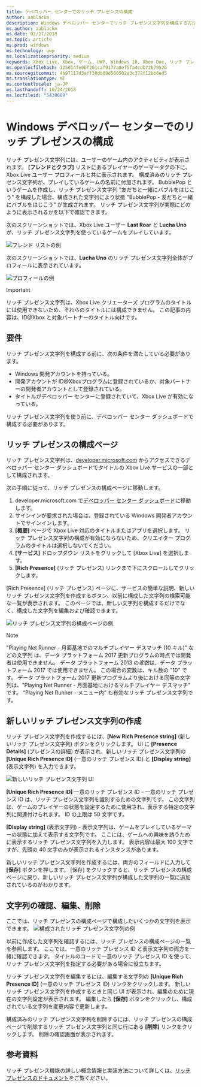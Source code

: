 ```yaml
---
title: デベロッパー センターでのリッチ プレゼンスの構成
author: aablackm
description: Windows デベロッパー センターでリッチ プレゼンス文字列を構成する方法について説明します。
ms.author: aablackm
ms.date: 02/27/2018
ms.topic: article
ms.prod: windows
ms.technology: uwp
ms.localizationpriority: medium
keywords: Xbox Live, Xbox, ゲーム, UWP, Windows 10, Xbox One, リッチ プレゼンス文字列, Windows デベロッパー センター
ms.openlocfilehash: 125d14fe0bf261caf9177a8ef5fa4cdb72b7952b
ms.sourcegitcommit: 4b97117d3aff38db89d560502a3c372f12bb6ed5
ms.translationtype: MT
ms.contentlocale: ja-JP
ms.lasthandoff: 10/24/2018
ms.locfileid: "5439609"
---
```

# <a name="configure-rich-presence-on-windows-dev-center"></a>Windows デベロッパー センターでのリッチ プレゼンスの構成

リッチ プレゼンス文字列には、ユーザーのゲーム内のアクティビティが表示されます。 **[フレンドとクラブ]** リストにあるプレイヤーのゲーマータグの下に、Xbox Live ユーザー プロフィールと共に表示されます。 構成済みのリッチ プレゼンス文字列が、プレイしているゲームの名前に付加されます。 BubblePop というゲームを作成し、リッチ プレゼンス文字列 "友だちと一緒にバブルをはじこう" を構成した場合、構成された文字列により状態 "BubblePop - 友だちと一緒にバブルをはじこう" が生成されます。 リッチ プレゼンス文字列が実際にどのように表示されるかを以下で確認できます。

次のスクリーンショットでは、Xbox Live ユーザー **Last Roar** と **Lucha Uno** が、リッチ プレゼンス文字列を使っているゲームをプレイしています。

![フレンド リストの例](../../images/rich_presence/RichPresence_FriendsList_Screen.jpg)

次のスクリーンショットでは、**Lucha Uno** のリッチ プレゼンス文字列全体がプロフィールに表示されています。

![プロフィールの例](../../images/rich_presence/RichPresence_Config_ProfileScreen.jpg)

> [!IMPORTANT]
> リッチ プレゼンス文字列は、Xbox Live クリエーターズ プログラムのタイトルには使用できないため、それらのタイトルには構成できません。 この記事の内容は、ID@Xbox と対象パートナーのタイトル向けです。

## <a name="requirements"></a>要件

リッチ プレゼンス文字列を構成する前に、次の条件を満たしている必要があります。

- Windows 開発アカウントを持っている。
- 開発アカウントが ID@Xboxプログラムに登録されているか、対象パートナーの開発者アカウントとして登録されている。
- タイトルがデベロッパー センターに登録されていて、Xbox Live が有効になっている。

リッチ プレゼンス文字列を使う前に、デベロッパー センター ダッシュボードで構成する必要があります。

## <a name="rich-presence-configuration-page"></a>リッチ プレゼンスの構成ページ

リッチ プレゼンス文字列は、[developer.microsoft.com](https://developer.microsoft.com/windows) からアクセスできるデベロッパー センター ダッシュボードでタイトルの Xbox Live サービスの一部として構成されます。

次の手順に従って、リッチ プレゼンスの構成ページに移動します。

1. developer.microsoft.com で[デベロッパー センター ダッシュボード](https://developer.microsoft.com/windows)に移動します。
2. サインインが要求された場合は、登録されている Windows 開発者アカウントでサインインします。
3. **[概要]** ページで Xbox Live 対応のタイトルまたはアプリを選択します。 リッチ プレゼンス文字列の構成が有効にならないため、クリエイター プログラムのタイトルは選択しないでください。
4. **[サービス]** ドロップダウン リストをクリックして [Xbox Live] を選択します。
5. **[Rich Presence]** (リッチ プレゼンス) リンクまで下にスクロールしてクリックします。

[Rich Presence] (リッチ プレゼンス) ページに、サービスの簡単な説明、新しいリッチ プレゼンス文字列を作成するボタン、以前に構成した文字列の検索可能な一覧が表示されます。 このページでは、新しい文字列を構成するだけでなく、構成した文字列を編集および確認できます。

![リッチ プレゼンス文字列の構成ページの例](../../images/rich_presence/RichPresence_ConfigPage_New.JPG)

> [!NOTE]
> "Playing Net Runner - 月面基地でのマルチプレイヤー デスマッチ (10 キル)" などの文字列 は、データ プラットフォーム 2017 更新プログラムの時点では開発者は使用できません。 データ プラットフォーム 2013 の*変数*は、データ プラットフォーム 2017 では使用できません。 この場合の変数は、キル数の "10" です。 データ プラットフォーム 2017 更新プログラムより後における同等の文字列は、"Playing Net Runner - 月面基地におけるマルチプレイヤー デスマッチ" です。 “Playing Net Runner - メニュー内” も有効なリッチ プレゼンス文字列です。

## <a name="create-a-new-rich-presence-string"></a>新しいリッチ プレゼンス文字列の作成

リッチ プレゼンス文字列を作成するには、**[New Rich Presence string]** (新しいリッチ プレゼンス文字列) ボタンをクリックします。 UI に **[Presence Details]** (プレゼンスの詳細) が表示され、新しいリッチ プレゼンス文字列の **[Unique Rich Presence ID]** (一意のリッチ プレゼンス ID) と **[Display string]** (表示文字列) を入力できます。

![新しいリッチ プレゼンス文字列 UI](../../images/rich_presence/RichPresence_Config_NewString.JPG)

**[Unique Rich Presence ID]** 一意のリッチ プレゼンス ID - 一意のリッチ プレゼンス ID は、リッチ プレゼンス文字列を識別するための文字列です。 この文字列は、ゲームのプレイヤーの状態を設定するために使用され、表示する特定の文字列に関連付けられます。 ID の上限は 50 文字です。

**[Display string]** (表示文字列) - 表示文字列は、ゲームをプレイしているゲーマーの状態に加えて表示する文字列です。 ここには、ゲームへの興味を誘うために表示するリッチ プレゼンス文字列を入力します。 表示内容は最大 100 文字ですが、先頭の 40 文字のみが表示されるインスタンスがあります。

新しいリッチ プレゼンス文字列を作成するには、両方のフィールドに入力して **[保存]** ボタンを押します。
[保存] をクリックすると、リッチ プレゼンスの構成ページに戻り、新しいリッチ プレゼンス文字列が構成した文字列の一覧に追加されているのがわかります。

## <a name="review-edit-and-delete-strings"></a>文字列の確認、編集、削除

ここでは、リッチ プレゼンスの構成ページで構成したいくつかの文字列を表示できます。
![構成されたリッチ プレゼンス文字列の例](../../images/rich_presence/RichPresence_ConfigPage_Configured.JPG)

以前に作成した文字列を確認するには、リッチ プレゼンスの構成ページの一覧を参照します。 ここでは、一意のリッチ プレゼンス ID と表示文字列の両方を一緒に確認できます。 タイトルのコードで一意のリッチ プレゼンス ID を使って、リッチ プレゼンス文字列を指定する必要がある場合に役立ちます。

リッチ プレゼンス文字列を編集するには、編集する文字列の **[Unique Rich Presence ID]** (一意のリッチ プレゼンス ID) リンクをクリックします。 新しいリッチ プレゼンス文字列を作成するときと同じ UI が表示され、編集のために現在の文字列設定が表示されます。 編集したら **[保存]** ボタンをクリックし、構成されている文字列を変更内容で更新します。

構成済みのリッチ プレゼンス文字列を削除するには、リッチ プレゼンスの構成ページで削除するリッチ プレゼンス文字列と同じ行にある **[削除]** リンクをクリックします。 削除の確認画面が表示されます。

## <a name="further-reading"></a>参考資料

リッチ プレゼンス機能の詳しい概念情報と実装方法について詳しくは、[リッチ プレゼンスのドキュメント](https://docs.microsoft.com/en-us/windows/uwp/xbox-live/social-platform/rich-presence-strings/rich-presence-strings-overview)をご覧ください。